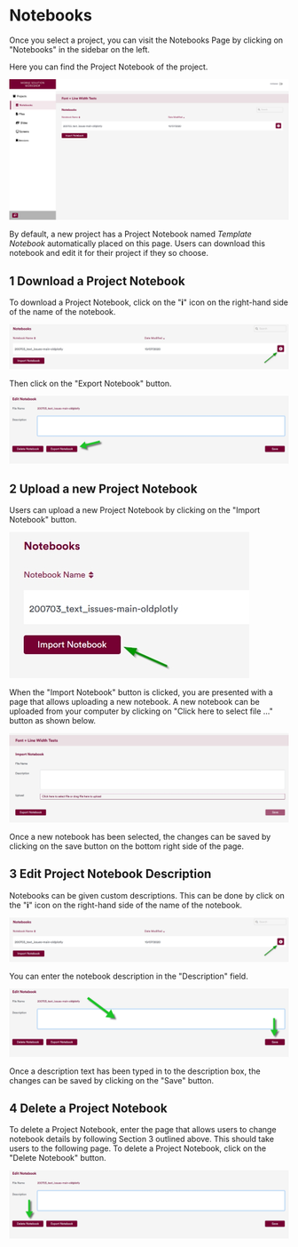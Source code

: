 # Notebooks

Once you select a project, you can visit the Notebooks Page by clicking on "Notebooks" in the sidebar
on the left.

Here you can find the Project Notebook of the project.

![](/img/doc/05_notebooks_page.jpg)

By default, a new project has a Project Notebook named *Template Notebook* automatically placed on this page. Users can
download this notebook and edit it for their project if they so choose.

## **1 Download a Project Notebook** 

To download a Project Notebook, click on the "**i**" icon on the right-hand side of the name of the notebook.

![](/img/doc/22_change_notebook_details.jpg)

Then click on the "Export Notebook" button.

![](/img/doc/23_change_notebook_details_export_notebook.jpg)

## **2 Upload a new Project Notebook** 

Users can upload a new Project Notebook by clicking on the "Import Notebook" button.

![](/img/doc/19_import_notebook.jpg)

When the "Import Notebook" button is clicked, you are presented with a page that allows uploading a new notebook.
A new notebook can be uploaded from your computer by clicking on "Click here to select file ..." button as shown below.

![](/img/doc/20_import_notebook_interface.jpg)

Once a new notebook has been selected, the changes can be saved by clicking on the save button on the bottom right side of the page.

## **3 Edit Project Notebook Description** 

Notebooks can be given custom descriptions. This can be done by click on the "**i**" icon on the right-hand side of
the name of the notebook.

![](/img/doc/22_change_notebook_details.jpg)

You can enter the notebook description in the "Description" field.

![](/img/doc/23_change_notebook_details_interface_description.jpg)

Once a description text has been typed in to the description box, the changes can be saved by clicking on the "Save" button.

##  **4 Delete a Project Notebook** 

To delete a Project Notebook, enter the page that allows users to change notebook details by following Section 3
outlined above. This should take users to the following page.
To delete a Project Notebook, click on the "Delete Notebook" button.

![](/img/doc/23_change_notebook_details_interface_delete.jpg)